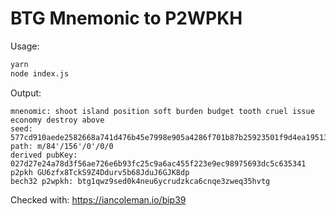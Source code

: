 # BTG Mnemonic to P2WPKH

Usage:

```sh
yarn
node index.js
```

Output:

```text
mnenomic: shoot island position soft burden budget tooth cruel issue economy destroy above
seed: 577cd910aede2582668a741d476b45e7998e905a4286f701b87b25923501f9d4ea19513b460bcccbc069ebbe4327a59af3d6463045c4b6fa21a5e7004ccfcc3e
path: m/84'/156'/0'/0/0
derived pubKey: 027d27e24a78d3f56ae726e6b93fc25c9a6ac455f223e9ec98975693dc5c635341
p2pkh GU6zfx8TckS9Z4Ddurv5b68JduJ6GJK8dp
bech32 p2wpkh: btg1qwz9sed0k4neu6ycrudzkca6cnqe3zweq35hvtg
```

Checked with: <https://iancoleman.io/bip39>
